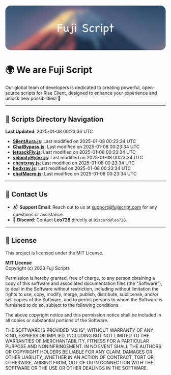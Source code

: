 ![Banner](.github/b.webp)

# 🌍 **We are Fuji Script**

Our global team of developers is dedicated to creating powerful, open-source scripts for Rise Client, designed to enhance your experience and unlock new possibilities! 🌟

---
<!-- SCRIPTS_NAVIGATION_START -->
## 📂 **Scripts Directory Navigation**

**Last Updated**: 2025-01-08 00:23:36 UTC

- **[SilentAura.js](scripts/SilentAura.js)**: Last modified on 2025-01-08 00:23:34 UTC
- **[ChatBypass.js](scripts/ChatBypass.js)**: Last modified on 2025-01-08 00:23:34 UTC
- **[jetpackFly.js](scripts/jetpackFly.js)**: Last modified on 2025-01-08 00:23:34 UTC
- **[velocityHylex.js](scripts/velocityHylex.js)**: Last modified on 2025-01-08 00:23:34 UTC
- **[chestxray.js](scripts/chestxray.js)**: Last modified on 2025-01-08 00:23:34 UTC
- **[bedxray.js](scripts/bedxray.js)**: Last modified on 2025-01-08 00:23:34 UTC
- **[chatMacro.js](scripts/chatMacro.js)**: Last modified on 2025-01-08 00:23:34 UTC

<!-- SCRIPTS_NAVIGATION_END -->

---

## 💬 **Contact Us**  
- 📬 **Support Email**: Reach out to us at [support@fujiscript.com](mailto:support@fujiscript.com) for any questions or assistance.  
- 💬 **Discord**: Contact **Leo728** directly at `Discord@leo728`.

---

## 📜 **License**

This project is licensed under the MIT License.  

**MIT License**  
Copyright (c) 2023 Fuji Scripts  

Permission is hereby granted, free of charge, to any person obtaining a copy of this software and associated documentation files (the "Software"), to deal in the Software without restriction, including without limitation the rights to use, copy, modify, merge, publish, distribute, sublicense, and/or sell copies of the Software, and to permit persons to whom the Software is furnished to do so, subject to the following conditions:  

The above copyright notice and this permission notice shall be included in all copies or substantial portions of the Software.  

THE SOFTWARE IS PROVIDED "AS IS", WITHOUT WARRANTY OF ANY KIND, EXPRESS OR IMPLIED, INCLUDING BUT NOT LIMITED TO THE WARRANTIES OF MERCHANTABILITY, FITNESS FOR A PARTICULAR PURPOSE AND NONINFRINGEMENT. IN NO EVENT SHALL THE AUTHORS OR COPYRIGHT HOLDERS BE LIABLE FOR ANY CLAIM, DAMAGES OR OTHER LIABILITY, WHETHER IN AN ACTION OF CONTRACT, TORT OR OTHERWISE, ARISING FROM, OUT OF OR IN CONNECTION WITH THE SOFTWARE OR THE USE OR OTHER DEALINGS IN THE SOFTWARE.  
